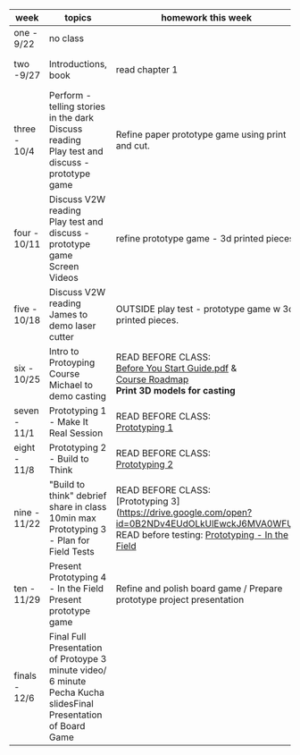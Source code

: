 | week          | topics                                                                                                          | homework this week                                                                                                 | notes                             |
|---------------|-----------------------------------------------------------------------------------------------------------------|--------------------------------------------------------------------------------------------------------------------|-----------------------------------|
| one - 9/22    | no class                                                                                                        |                                                                                                                    |                                   |
| two -9/27     | Introductions, book                                                                                             | read chapter 1                                                                                                     | James to demo Print and Cut       |
| three - 10/4  | Perform - telling stories in the dark<br>Discuss reading<br>Play test and discuss - prototype game                     | Refine paper prototype game using print and cut.                                                                                       |                                   |
| four - 10/11  | Discuss V2W reading<br>Play test and discuss - prototype game<br>Screen Videos                                          | refine prototype game - 3d printed pieces.                                                                         | James to demo 3D printer          |
| five - 10/18  | Discuss V2W reading<br>James to demo laser cutter                                                                   | OUTSIDE play test - prototype game w 3d printed pieces.                                                       | James to demo laser cutter        |
| six - 10/25   | Intro to Protoyping Course <br> Michael to demo casting                                                               | READ BEFORE CLASS:<br>[Before You Start Guide.pdf](https://drive.google.com/open?id=0B2NDv4EUdOLkWWs0TVhfQlo3Q0E) &<br>[Course Roadmap](https://drive.google.com/open?id=0B2NDv4EUdOLkSEhIT3F6bFZTVTg)<br>**Print 3D models for casting**                                                               | Michael to demo Casting Aluminum? |
| seven - 11/1  | Prototyping 1 - Make It Real Session|READ BEFORE CLASS:<br> [Prototyping 1](https://drive.google.com/open?id=0B2NDv4EUdOLkUmJESXd5c1liM0k)                                                                                                       |                                   |
| eight - 11/8  | Prototyping 2 - Build to Think |READ BEFORE CLASS:<br>[Prototyping 2](https://drive.google.com/open?id=0B2NDv4EUdOLkempsYldpWUQ5U3M) |                                |
| nine - 11/22  | "Build to think" debrief<br>share in class 10min max<br>Prototyping 3 - Plan for Field Tests                           | READ BEFORE CLASS:<br> [Prototyping 3] (https://drive.google.com/open?id=0B2NDv4EUdOLkUlEwckJ6MVA0WFU)<br>READ before testing: [Prototyping - In the Field](https://drive.google.com/open?id=0B2NDv4EUdOLkZTJMSDBRQWs5WWc)                                                                                |   allow ~3hours for field testing as a team this week                                |
| ten - 11/29   | Present Prototyping 4 - In the Field<br>Present prototype game                                                      | Refine and polish board game / Prepare prototype project presentation                                              |                                   |
| finals - 12/6 | Final Full Presentation of Protoype 3 minute video/ 6 minute Pecha Kucha slidesFinal Presentation of Board Game |                                                                                                                    |[party](brain.gif)                                  |
